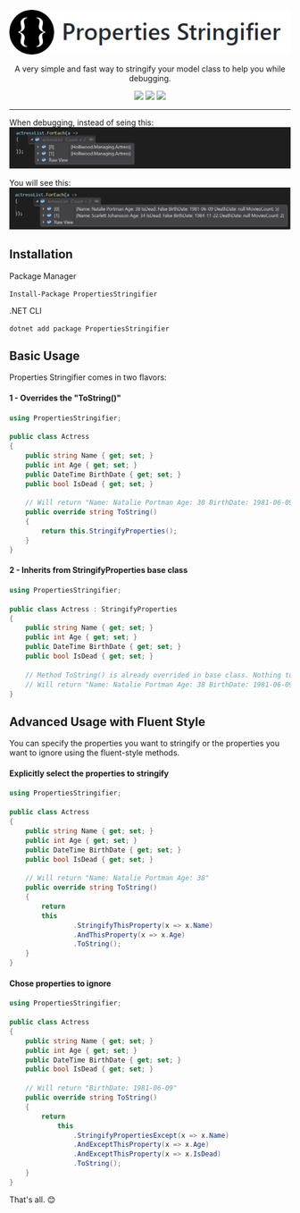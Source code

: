 <p align="center">
  <img src="img/properties-stringifier-logo.png?raw=true">
</p>
<p align="center">A very simple and fast way to stringify your model class to help you while debugging.</p>
<p align="center">
  <img src="https://img.shields.io/badge/License-MIT-blue.svg">
  <a href="https://travis-ci.org/fellipeborges/properties-stringifier"><img src="https://travis-ci.org/fellipeborges/properties-stringifier.svg?branch=master"></a>
  <a href="https://www.nuget.org/packages/PropertiesStringifier"><img src="https://img.shields.io/nuget/v/PropertiesStringifier.svg"></a>
</p>

<hr>

When debugging, instead of seing this:
![Without Properties Stringifier](img/without-properties-stringifier.png?raw=true "Without Properties Stringifier")

You will see this:
![With Properties Stringifier](img/with-properties-stringifier.png?raw=true "With Properties Stringifier")

## Installation
Package Manager

`
Install-Package PropertiesStringifier
`

.NET CLI

`
dotnet add package PropertiesStringifier
`

## Basic Usage
Properties Stringifier comes in two flavors:

#### 1 - Overrides the "ToString()"
```csharp
using PropertiesStringifier;

public class Actress
{
    public string Name { get; set; }
    public int Age { get; set; }
    public DateTime BirthDate { get; set; }
    public bool IsDead { get; set; }

    // Will return "Name: Natalie Portman Age: 38 BirthDate: 1981-06-09 DeathDate: null IsDead: false"
    public override string ToString()
    {
        return this.StringifyProperties();
    }
}
```

#### 2 - Inherits from StringifyProperties base class
```csharp
using PropertiesStringifier;

public class Actress : StringifyProperties
{
    public string Name { get; set; }
    public int Age { get; set; }
    public DateTime BirthDate { get; set; }
    public bool IsDead { get; set; }
	
    // Method ToString() is already overrided in base class. Nothing to do here.
    // Will return "Name: Natalie Portman Age: 38 BirthDate: 1981-06-09 DeathDate: null IsDead: false"
}
```

## Advanced Usage with Fluent Style
You can specify the properties you want to stringify or the properties you want to ignore using the fluent-style methods.

#### Explicitly select the properties to stringify
```csharp
using PropertiesStringifier;

public class Actress
{
    public string Name { get; set; }
    public int Age { get; set; }
    public DateTime BirthDate { get; set; }
    public bool IsDead { get; set; }

    // Will return "Name: Natalie Portman Age: 38"
    public override string ToString()
    {
        return 
	    this
                .StringifyThisProperty(x => x.Name)
                .AndThisProperty(x => x.Age)
                .ToString();
    }
}
```

#### Chose properties to ignore
```csharp
using PropertiesStringifier;

public class Actress
{
    public string Name { get; set; }
    public int Age { get; set; }
    public DateTime BirthDate { get; set; }
    public bool IsDead { get; set; }

    // Will return "BirthDate: 1981-06-09"
    public override string ToString()
    {
        return 
            this
                .StringifyPropertiesExcept(x => x.Name)
                .AndExceptThisProperty(x => x.Age)
                .AndExceptThisProperty(x => x.IsDead)
                .ToString();
    }
}
```

That's all. 😊
